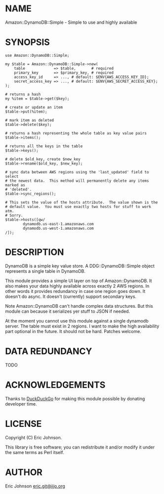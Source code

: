 # NAME

Amazon::DynamoDB::Simple - Simple to use and highly available

# SYNOPSIS

    use Amazon::DynamoDB::Simple;

    my $table = Amazon::DynamoDB::Simple->new(
        table             => $table,       # required
        primary_key       => $primary_key, # required
        access_key_id     => ..., # default: $ENV{AWS_ACCESS_KEY_ID};
        secret_access_key => ..., # default: $ENV{AWS_SECRET_ACCESS_KEY};
    );

    # returns a hash
    my %item = $table->get($key);

    # create or update an item
    $table->put(%item);

    # mark item as deleted
    $table->delete($key);

    # returns a hash representing the whole table as key value pairs
    $table->items();

    # returns all the keys in the table
    $table->keys();

    # delete $old_key, create $new_key
    $table->rename($old_key, $new_key);

    # sync data between AWS regions using the 'last_updated' field to select
    # the newest data.  This method will permanently delete any items marked as
    # 'deleted'.
    $table->sync_regions();

    # This sets the value of the hosts attribute.  The value shown is the
    # default value.  You must use exactly two hosts for stuff to work atm.
    # Sorry.
    $table->hosts([qw/
            dynamodb.us-east-1.amazonaws.com
            dynamodb.us-west-1.amazonaws.com
    /]);

# DESCRIPTION

DynamoDB is a simple key value store.  A DDG::DynamoDB::Simple object
represents a single table in DynamoDB.

This module provides a simple UI layer on top of Amazon::DynamoDB.  It also
makes your data highly available across exactly 2 AWS regions.  In other words
it provides redundancy in case one region goes down.  It doesn't do async.  It
doesn't (currently) support secondary keys.

Note Amazon::DynamoDB can't handle complex data structures.  But this module
can because it serializes yer stuff to JSON if needed.

At the moment you cannot use this module against a single dynamodb server.  The
table must exist in 2 regions.  I want to make the high availability part
optional in the future.  It should not be hard.  Patches welcome.

# DATA REDUNDANCY

TODO

# ACKNOWLEDGEMENTS

Thanks to [DuckDuckGo](http://duckduckgo.com) for making this module possible by donating developer time.

# LICENSE

Copyright (C) Eric Johnson.

This library is free software; you can redistribute it and/or modify
it under the same terms as Perl itself.

# AUTHOR

Eric Johnson <eric.git@iijo.org>
